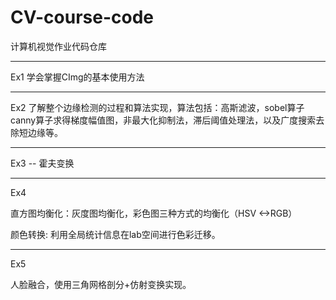 # CV-course-code
计算机视觉作业代码仓库

----
Ex1 学会掌握CImg的基本使用方法

----
Ex2 了解整个边缘检测的过程和算法实现，算法包括：高斯滤波，sobel算子canny算子求得梯度幅值图，非最大化抑制法，滞后阈值处理法，以及广度搜索去除短边缘等。

---

Ex3 -- 霍夫变换

----

Ex4  

直方图均衡化：灰度图均衡化，彩色图三种方式的均衡化（HSV <->RGB）

颜色转换: 利用全局统计信息在lab空间进行色彩迁移。

---

Ex5

人脸融合，使用三角网格剖分+仿射变换实现。